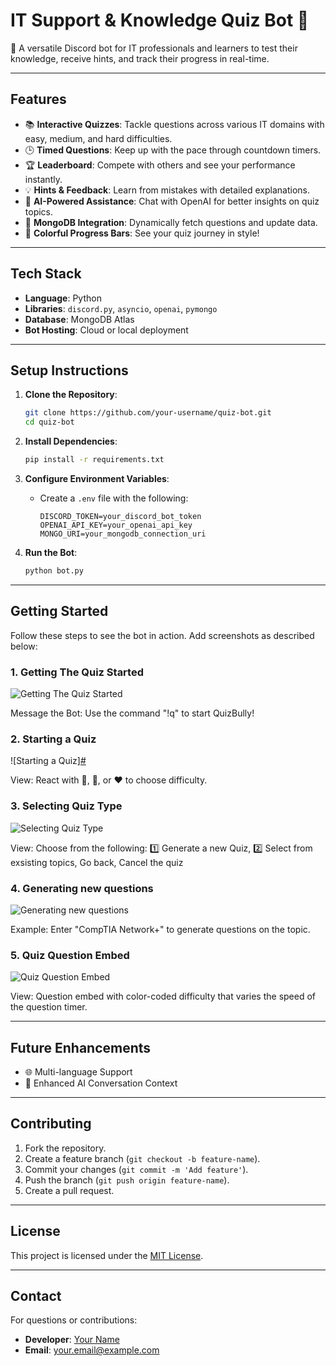 # IT Support & Knowledge Quiz Bot 🤖

🚀 A versatile Discord bot for IT professionals and learners to test their knowledge, receive hints, and track their progress in real-time.

---

## **Features**
- 📚 **Interactive Quizzes**: Tackle questions across various IT domains with easy, medium, and hard difficulties.
- 🕒 **Timed Questions**: Keep up with the pace through countdown timers.
- 🏆 **Leaderboard**: Compete with others and see your performance instantly.
- 💡 **Hints & Feedback**: Learn from mistakes with detailed explanations.
- 🧠 **AI-Powered Assistance**: Chat with OpenAI for better insights on quiz topics.
- 💾 **MongoDB Integration**: Dynamically fetch questions and update data.
- 🎨 **Colorful Progress Bars**: See your quiz journey in style!

---

## **Tech Stack**
- **Language**: Python
- **Libraries**: `discord.py`, `asyncio`, `openai`, `pymongo`
- **Database**: MongoDB Atlas
- **Bot Hosting**: Cloud or local deployment

---

## **Setup Instructions**
1. **Clone the Repository**:
    ```bash
    git clone https://github.com/your-username/quiz-bot.git
    cd quiz-bot
    ```

2. **Install Dependencies**:
    ```bash
    pip install -r requirements.txt
    ```

3. **Configure Environment Variables**:
    - Create a `.env` file with the following:
        ```plaintext
        DISCORD_TOKEN=your_discord_bot_token
        OPENAI_API_KEY=your_openai_api_key
        MONGO_URI=your_mongodb_connection_uri
        ```

4. **Run the Bot**:
    ```bash
    python bot.py
    ```
---

## **Getting Started**
Follow these steps to see the bot in action. Add screenshots as described below:

### 1. **Getting The Quiz Started**
   ![Getting The Quiz Started](https://imgur.com/a/29Wam5g)

   Message the Bot: Use the command "!q" to start QuizBully!

### 2. **Starting a Quiz**
   ![Starting a Quiz][#](https://imgur.com/zq3PmV3)

   View: React with 💚, 💛, or ❤️ to choose difficulty.

### 3. **Selecting Quiz Type**
   ![Selecting Quiz Type](https://imgur.com/K7U1VCt) 

   View: Choose from the following: 1️⃣ Generate a new Quiz, 2️⃣ Select from exsisting topics, Go back, Cancel the quiz

### 4. **Generating new questions**
   ![Generating new questions](https://imgur.com/9h5vpTA) 

   Example: Enter "CompTIA Network+" to generate questions on the topic.

### 5. **Quiz Question Embed**
   ![Quiz Question Embed](https://imgur.com/N4lR9Yy)

   View: Question embed with color-coded difficulty that varies the speed of the question timer.


---

## **Future Enhancements**
- 🌐 Multi-language Support
- 💬 Enhanced AI Conversation Context

---

## **Contributing**
1. Fork the repository.
2. Create a feature branch (`git checkout -b feature-name`).
3. Commit your changes (`git commit -m 'Add feature'`).
4. Push the branch (`git push origin feature-name`).
5. Create a pull request.

---

## **License**
This project is licensed under the [MIT License](LICENSE).

---

## **Contact**
For questions or contributions:
- **Developer**: [Your Name](https://github.com/your-username)
- **Email**: your.email@example.com
